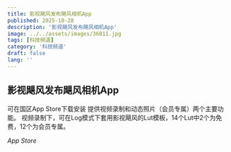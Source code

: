 ```yaml
---
title: 影视飓风发布飓风相机App
published: 2025-10-28
description: '影视飓风发布飓风相机App'
image: ../../assets/images/36811.jpg
tags: [科技频道]
category: '科技频道'
draft: false
lang: ''
---
```


## 影视飓风发布飓风相机App

可在国区App Store下载安装
提供视频录制和动态照片（会员专属）两个主要功能。
视频录制下，可在Log模式下套用影视飓风的Lut模板，14个Lut中2个为免费，12个为会员专属。

*App Store*
